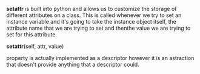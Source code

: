 __setattr__ is built into python and allows us to customize the storage of different attributes on a class. This is called whenever we try to set an instance variable and it's going to take the instance object itself, the attribute name that we are trying to set and thenthe value we are trying to set for this attribute.

__setattr__(self, attr, value)

property is actually implemented as a descriptor however it is an astraction that doesn't provide anything that a descriptor could.

